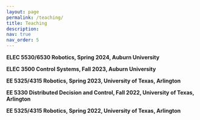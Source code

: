 ```yaml
---
layout: page
permalink: /teaching/
title: Teaching
description: 
nav: true
nav_order: 5
---
```

**ELEC 5530/6530 Robotics, Spring 2024,  Auburn University**

**ELEC 3500 Control Systems, Fall 2023,  Auburn University**

**EE 5325/4315 Robotics,  Spring 2023, University of Texas, Arlington**

**EE 5330 Distributed Decision and Control, Fall 2022, University of Texas, Arlington**

**EE 5325/4315 Robotics, Spring 2022,  University of Texas, Arlington**







